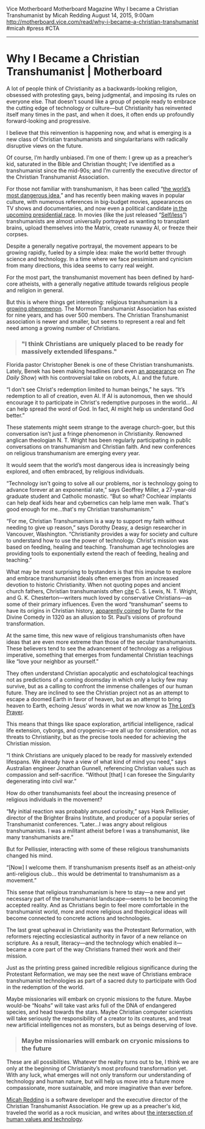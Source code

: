 Vice Motherboard
Motherboard Magazine
Why I became a Christian Transhumanist
by Micah Redding
August 14, 2015, 9:00am
http://motherboard.vice.com/read/why-i-became-a-christian-transhumanist
#micah #press #CTA

---

# Why I Became a Christian Transhumanist | Motherboard
A lot of people think of Christianity as a backwards-looking religion, obsessed with protesting gays, being judgmental, and imposing its rules on everyone else. That doesn't sound like a group of people ready to embrace the cutting edge of technology or culture—but Christianity has reinvented itself many times in the past, and when it does, it often ends up profoundly forward-looking and progressive.

I believe that this reinvention is happening now, and what is emerging is a new class of Christian transhumanists and singularitarians with radically disruptive views on the future.

Of course, I’m hardly unbiased. I’m one of them: I grew up as a preacher’s kid, saturated in the Bible and Christian thought; I’ve identified as a transhumanist since the mid-90s; and I’m currently the executive director of the Christian Transhumanist Association.

For those not familiar with transhumanism, it has been called “[the world’s most dangerous idea](https://web.archive.org/web/20161215213034/https://en.wikipedia.org/wiki/The_World%27s_Most_Dangerous_Ideas#cite_note-Fukuyama_2004-3),” and has recently been making waves in popular culture, with numerous references in big-budget movies, appearances on TV shows and documentaries, and now even a political candidate [in the upcoming presidential race](https://web.archive.org/web/20161215213034/http://www.esquire.com/news-politics/interviews/a35078/transhumanist-presidential-candidate-zoltan/). In movies (like the just released “[Self/less](https://web.archive.org/web/20161215213034/https://en.wikipedia.org/wiki/Self/less)”) transhumanists are almost universally portrayed as wanting to transplant brains, upload themselves into the Matrix, create runaway AI, or freeze their corpses.

Despite a generally negative portrayal, the movement appears to be growing rapidly, fueled by a simple idea: make the world better through science and technology. In a time where we face pessimism and cynicism from many directions, this idea seems to carry real weight.

For the most part, the transhumanist movement has been defined by hard-core atheists, with a generally negative attitude towards religious people and religion in general.

But this is where things get interesting: religious transhumanism is a [growing phenomenon](https://web.archive.org/web/20161215213034/http://motherboard.vice.com/read/how-would-the-worlds-religions-respond-to-the-singularity). The Mormon Transhumanist Association has existed for nine years, and has over 500 members. The Christian Transhumanist association is newer and smaller, but seems to represent a real and felt need among a growing number of Christians.

> ### "I think Christians are uniquely placed to be ready for massively extended lifespans."  

Florida pastor Christopher Benek is one of these Christian transhumanists. Lately, Benek has been making headlines (and even [an appearance](https://web.archive.org/web/20161215213034/http://thedailyshow.cc.com/videos/2iflzu/future-christ) on _The Daily Show_) with his controversial take on robots, A.I. and the future.

“I don't see Christ's redemption limited to human beings,” he says. “It’s redemption to all of creation, even AI. If AI is autonomous, then we should encourage it to participate in Christ's redemptive purposes in the world… AI can help spread the word of God. In fact, AI might help us understand God better.”

These statements might seem strange to the average church-goer, but this conversation isn’t just a fringe phenomenon in Christianity. Renowned anglican theologian N. T. Wright has been regularly participating in public conversations on transhumanism and Christian faith. And new conferences on religious transhumanism are emerging every year.

It would seem that the world’s most dangerous idea is increasingly being explored, and often embraced, by religious individuals.

“Technology isn't going to solve all our problems, nor is technology going to advance forever at an exponential rate,” says Geoffrey Miller, a 27-year-old graduate student and Catholic monastic. “But so what? Cochlear implants can help deaf kids hear and cybernetics can help lame men walk. That's good enough for me…that's my Christian transhumanism.”

“For me, Christian Transhumanism is a way to support my faith without needing to give up reason,” says Dorothy Deasy, a design researcher in Vancouver, Washington. “Christianity provides a way for society and culture to understand how to use the power of technology. Christ's mission was based on feeding, healing and teaching. Transhuman age technologies are providing tools to exponentially extend the reach of feeding, healing and teaching.”

What may be most surprising to bystanders is that this impulse to explore and embrace transhumanist ideals often emerges from an increased devotion to historic Christianity. When not quoting popes and ancient church fathers, Christian transhumanists often [cite](https://web.archive.org/web/20161215213034/http://www.christiantranshumanism.org/quotes) C. S. Lewis, N. T. Wright, and G. K. Chesterton—writers much loved by conservative Christians—as some of their primary influences. Even the word “transhuman” seems to have its origins in Christian history, [apparently coined](https://web.archive.org/web/20161215213034/http://www.theologyplus.org/the-history-of-the-word-transhumanism/) by Dante for the Divine Comedy in 1320 as an allusion to St. Paul’s visions of profound transformation.

At the same time, this new wave of religious transhumanists often have ideas that are even more extreme than those of the secular transhumanists. These believers tend to see the advancement of technology as a religious imperative, something that emerges from fundamental Christian teachings like “love your neighbor as yourself.”

They often understand Christian apocalyptic and eschatological teachings not as predictions of a coming doomsday in which only a lucky few may survive, but as a calling to confront the immense challenges of our human future. They are inclined to see the Christian project not as an attempt to escape a doomed Earth in favor of heaven, but as an attempt to bring heaven to Earth, echoing Jesus’ words in what we now know as [The Lord’s Prayer](https://web.archive.org/web/20161215213034/http://www.christiantranshumanism.org/quotes#lords-prayer).

This means that things like space exploration, artificial intelligence, radical life extension, cyborgs, and cryogenics—are all up for consideration, not as threats to Christianity, but as the precise tools needed for achieving the Christian mission.

“I think Christians are uniquely placed to be ready for massively extended lifespans. We already have a view of what kind of mind you need,” says Australian engineer Jonathan Gunnell, referencing Christian values such as compassion and self-sacrifice. “Without \[that\] I can foresee the Singularity degenerating into civil war.”

How do other transhumanists feel about the increasing presence of religious individuals in the movement?

“My initial reaction was probably amused curiosity,” says Hank Pellissier, director of the Brighter Brains Institute, and producer of a popular series of Transhumanist conferences. “Later…I was angry about religious transhumanists. I was a militant atheist before I was a transhumanist, like many transhumanists are.”

But for Pellissier, interacting with some of these religious transhumanists changed his mind.

“\[Now\] I welcome them. If transhumanism presents itself as an atheist-only anti-religious club… this would be detrimental to transhumanism as a movement.”

This sense that religious transhumanism is here to stay—a new and yet necessary part of the transhumanist landscape—seems to be becoming the accepted reality. And as Christians begin to feel more comfortable in the transhumanist world, more and more religious and theological ideas will become connected to concrete actions and technologies.

The last great upheaval in Christianity was the Protestant Reformation, with reformers rejecting ecclesiastical authority in favor of a new reliance on scripture. As a result, literacy—and the technology which enabled it—became a core part of the way Christians framed their work and their mission.

Just as the printing press gained incredible religious significance during the Protestant Reformation, we may see the next wave of Christians embrace transhumanist technologies as part of a sacred duty to participate with God in the redemption of the world.

Maybe missionaries will embark on cryonic missions to the future. Maybe would-be “Noahs” will take vast arks full of the DNA of endangered species, and head towards the stars. Maybe Christian computer scientists will take seriously the responsibility of a creator to its creatures, and treat new artificial intelligences not as monsters, but as beings deserving of love.

> ### Maybe missionaries will embark on cryonic missions to the future  

These are all possibilities. Whatever the reality turns out to be, I think we are only at the beginning of Christianity’s most profound transformation yet. With any luck, what emerges will not only transform our understanding of technology and human nature, but will help us move into a future more compassionate, more sustainable, and more imaginative than ever before.

[Micah Redding](https://web.archive.org/web/20161215213034/http://twitter.com/micahtredding) is a software developer and the executive director of the Christian Transhumanist Association. He grew up as a preacher's kid, traveled the world as a rock musician, and writes about [the intersection of human values and technology](https://web.archive.org/web/20161215213034/http://micahredding.com/).